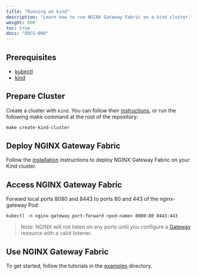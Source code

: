 ```yaml
---
title: "Running on kind"
description: "Learn how to run NGINX Gateway Fabric on a kind cluster."
weight: 900
toc: true
docs: "DOCS-000"
---
```


## Prerequisites

- [kubectl](https://kubernetes.io/docs/tasks/tools/)
- [kind](https://kind.sigs.k8s.io/)

## Prepare Cluster

Create a cluster with `kind`. You can follow
their [instructions](https://kind.sigs.k8s.io/docs/user/quick-start/#creating-a-cluster), or run the following make
command at the root of the repository:

```makefile
make create-kind-cluster
```

## Deploy NGINX Gateway Fabric

Follow the [installation](./installation.md) instructions to deploy NGINX Gateway Fabric on your Kind cluster.

## Access NGINX Gateway Fabric

Forward local ports 8080 and 8443 to ports 80 and 443 of the nginx-gateway Pod:

```shell
kubectl -n nginx-gateway port-forward <pod-name> 8080:80 8443:443
```

> Note: NGINX will not listen on any ports until you configure a
> [Gateway](https://gateway-api.sigs.k8s.io/api-types/gateway/#gateway) resource with a valid listener.

## Use NGINX Gateway Fabric

To get started, follow the tutorials in the [examples](../examples) directory.
